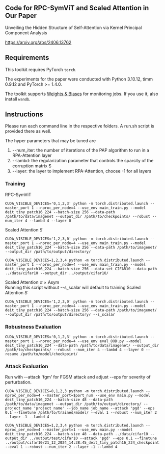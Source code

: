 ## Code for RPC-SymViT and Scaled Attention in Our Paper
Unveiling the Hidden Structure of Self-Attention via Kernel Principal Component Analysis

https://arxiv.org/abs/2406.13762

## Requirements
This toolkit requires PyTorch `torch`. 

The experiments for the paper were conducted with Python 3.10.12, timm 0.9.12 and PyTorch >= 1.4.0.

The toolkit supports [Weights & Biases](https://docs.wandb.ai/) for monitoring jobs. If you use it, also install `wandb`. 

## Instructions
Please run each command line in the respective folders. A run.sh script is provided there as well. 

The hyper parameters that may be tuned are 
1. --num_iter: the number of iterations of the PAP algorithm to run in a RPA-Attention layer
2. --lambd: the regularization parameter that controls the sparsity of the corruption matrix S
3. --layer: the layer to implement RPA-Attention, choose -1 for all layers

### Training

RPC-SymViT
```
CUDA_VISIBLE_DEVICES='0,1,2,3' python -m torch.distributed.launch --master_port 1 --nproc_per_node=4 --use_env main_train.py --model deit_tiny_patch16_224 --batch-size 256 --data-path /path/to/data/imagenet --output_dir /path/to/checkpoints/ --robust --num_iter 4 --lambd 4 --layer 0
```

Scaled Attention *S*
```
CUDA_VISIBLE_DEVICES='1,2,3,0' python -m torch.distributed.launch --master_port 1 --nproc_per_node=4 --use_env main_train.py --model deit_tiny_patch16_224 --batch-size 256 --data-path /path/to/imagenet/ --output_dir /path/to/output/directory/

CUDA_VISIBLE_DEVICES=1,2,3,4 python -m torch.distributed.launch --master_port 1 --nproc_per_node=4 --use_env main_train.py --model deit_tiny_patch16_224 --batch-size 256 --data-set CIFAR10 --data-path ../data/cifar10 --output_dir ../output/cifar10/

```

Scaled Attention $\alpha$ $\times$ Asym \
Running this script without --s_scalar will default to training Scaled Attention *S*
```
CUDA_VISIBLE_DEVICES='1,2,3,0' python -m torch.distributed.launch --master_port 1 --nproc_per_node=4 --use_env main_train.py --model deit_tiny_patch16_224 --batch-size 256 --data-path /path/to/imagenet/ --output_dir /path/to/output/directory/ --s_scalar
```

### Robustness Evaluation 
```
CUDA_VISIBLE_DEVICES='0,1,2,3' python -m torch.distributed.launch --master_port 1 --nproc_per_node=4 --use_env eval_OOD.py --model deit_tiny_patch16_224 --data-path /path/to/data/imagenet/ --output_dir /path/to/checkpoints/ --robust --num_iter 4 --lambd 4 --layer 0 --resume /path/to/model/checkpoint/
```

### Attack Evaluation
Run with --attack 'fgm' for FGSM attack and adjust --eps for severity of perturbation. 
```
CUDA_VISIBLE_DEVICES=0,1,2,3 python -m torch.distributed.launch --nproc_per_node=4 --master_port=$port_num --use_env main.py --model deit_tiny_patch16_224 --batch-size 48 --data-path /path/to/data/imagenet --output_dir /path/to/output/directory/ --project_name 'project_name' --job_name job_name --attack 'pgd' --eps 0.1 --finetune /path/to/trained/model/ --eval 1 --robust --num_iter 2 --layer -1 --lambd 4

CUDA_VISIBLE_DEVICES=1,2,3,4 python -m torch.distributed.launch --nproc_per_node=4 --master_port=1 --use_env main.py --model deit_tiny_patch16_224 --batch-size 48 --data-path ../data/cifar10 --output_dir ../output/test/cifar10 --attack 'pgd' --eps 0.1 --finetune ../output/cifar10/21_12_2024_14:38:45_deit_tiny_patch16_224_checkpoint.pth --eval 1 --robust --num_iter 2 --layer -1 --lambd 4


```